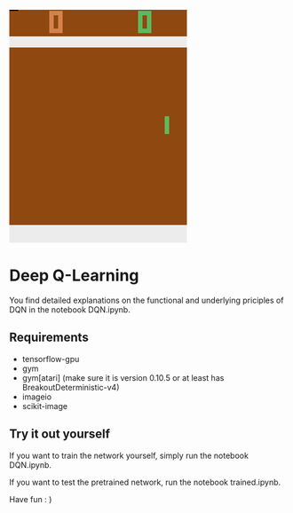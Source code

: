 ![](pictures/Pong.gif)

# Deep Q-Learning

You find detailed explanations on the functional and underlying priciples of DQN in the notebook DQN.ipynb.

## Requirements
* tensorflow-gpu
* gym
* gym[atari] (make sure it is version 0.10.5 or at least has BreakoutDeterministic-v4)
* imageio
* scikit-image

## Try it out yourself

If you want to train the network yourself, simply run the notebook DQN.ipynb.

If you want to test the pretrained network, run the notebook trained.ipynb.

Have fun : )